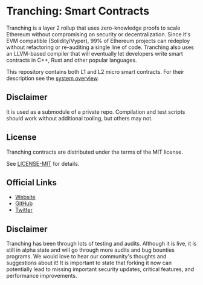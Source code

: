 # Tranching: Smart Contracts


Tranching is a layer 2 rollup that uses zero-knowledge proofs to scale Ethereum without compromising on security or
decentralization. Since it's EVM compatible (Solidity/Vyper), 99% of Ethereum projects can redeploy without refactoring
or re-auditing a single line of code. Tranching also uses an LLVM-based compiler that will eventually let developers
write smart contracts in C++, Rust and other popular languages.

This repository contains both L1 and L2 micro smart contracts. For their description see the
[system overview](docs/Overview.md).

## Disclaimer

It is used as a submodule of a private repo. Compilation and test scripts should work without additional tooling, but
others may not.

## License

Tranching contracts are distributed under the terms of the MIT license.

See [LICENSE-MIT](LICENSE-MIT) for details.

## Official Links

- [Website](https://tranching.com/)
- [GitHub](https://github.com/tidalchain)
- [Twitter](https://twitter.com/TranchingPro)

## Disclaimer

Tranching has been through lots of testing and audits. Although it is live, it is still in alpha state and will go
through more audits and bug bounties programs. We would love to hear our community's thoughts and suggestions about it!
It is important to state that forking it now can potentially lead to missing important security updates, critical
features, and performance improvements.
